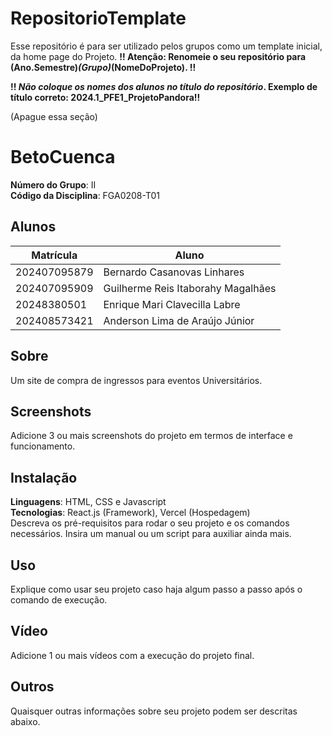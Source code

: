 # RepositorioTemplate
Esse repositório é para ser utilizado pelos grupos como um template inicial, da home page do Projeto.
**!! Atenção: Renomeie o seu repositório para (Ano.Semestre)_(Grupo)_(NomeDoProjeto). !!** 

**!! *Não coloque os nomes dos alunos no título do repositório*. Exemplo de título correto: 2024.1_PFE1_ProjetoPandora!!**
 
 (Apague essa seção)
 
# BetoCuenca

**Número do Grupo**: II <br>
**Código da Disciplina**: FGA0208-T01<br>

## Alunos
|Matrícula | Aluno |
| -- | -- |
| 202407095879  |  Bernardo Casanovas Linhares |
| 202407095909  |  Guilherme Reis Itaborahy Magalhães |
| 20248380501  |  Enrique Mari Clavecilla Labre|
| 202408573421  |  Anderson Lima de Araújo Júnior |

## Sobre 
Um site de compra de ingressos para eventos Universitários. 

## Screenshots
Adicione 3 ou mais screenshots do projeto em termos de interface e funcionamento.

## Instalação 
**Linguagens**: HTML, CSS e Javascript<br>
**Tecnologias**: React.js (Framework), Vercel (Hospedagem)<br>
Descreva os pré-requisitos para rodar o seu projeto e os comandos necessários.
Insira um manual ou um script para auxiliar ainda mais.

## Uso 
Explique como usar seu projeto caso haja algum passo a passo após o comando de execução.

## Vídeo
Adicione 1 ou mais vídeos com a execução do projeto final.
    
## Outros 
Quaisquer outras informações sobre seu projeto podem ser descritas abaixo.
